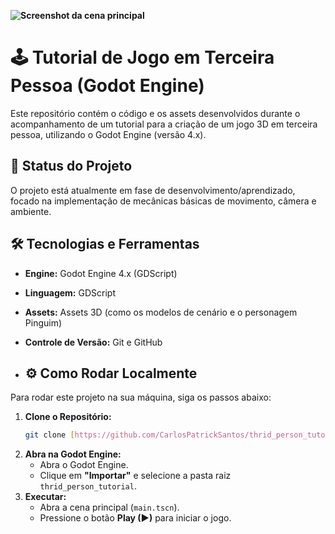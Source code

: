 
**![Screenshot da cena principal](screenshots/minha_screenshot.jpg)**

# 🕹️ Tutorial de Jogo em Terceira Pessoa (Godot Engine)

Este repositório contém o código e os assets desenvolvidos durante o acompanhamento de um tutorial para a criação de um jogo 3D em terceira pessoa, utilizando o Godot Engine (versão 4.x).

## 🚀 Status do Projeto
O projeto está atualmente em fase de desenvolvimento/aprendizado, focado na implementação de mecânicas básicas de movimento, câmera e ambiente.

## 🛠️ Tecnologias e Ferramentas

* **Engine:** Godot Engine 4.x (GDScript)
* **Linguagem:** GDScript
* **Assets:** Assets 3D (como os modelos de cenário e o personagem Pinguim)
* **Controle de Versão:** Git e GitHub

* ## ⚙️ Como Rodar Localmente

Para rodar este projeto na sua máquina, siga os passos abaixo:

1.  **Clone o Repositório:**
    ```bash
    git clone [https://github.com/CarlosPatrickSantos/thrid_person_tutorial.git](https://github.com/CarlosPatrickSantos/thrid_person_tutorial.git)
    ```
2.  **Abra na Godot Engine:**
    * Abra o Godot Engine.
    * Clique em **"Importar"** e selecione a pasta raiz `thrid_person_tutorial`.
3.  **Executar:**
    * Abra a cena principal (`main.tscn`).
    * Pressione o botão **Play (▶)** para iniciar o jogo.
